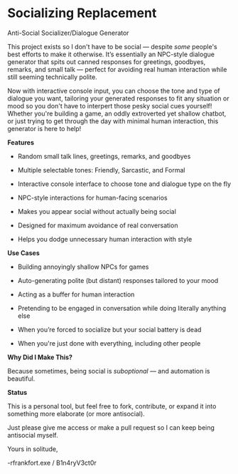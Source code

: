 # Socializing Replacement
Anti-Social Socializer/Dialogue Generator

This project exists so I don't have to be social — despite *some* people's best efforts to make it otherwise.
It’s essentially an NPC-style dialogue generator that spits out canned responses for greetings, goodbyes, remarks, and small talk — perfect for avoiding real human interaction while still seeming technically polite.

Now with interactive console input, you can choose the tone and type of dialogue you want, tailoring your generated responses to fit any situation or mood so you don't have to interpert those pesky social cues yourself! Whether you're building a game, an oddly extroverted yet shallow chatbot, or just trying to get through the day with minimal human interaction, this generator is here to help!


**Features**

 
   - Random small talk lines, greetings, remarks, and goodbyes

   - Multiple selectable tones: Friendly, Sarcastic, and Formal

   - Interactive console interface to choose tone and dialogue type on the fly

   - NPC-style interactions for human-facing scenarios

   - Makes you appear social without actually being social

   - Designed for maximum avoidance of real conversation

   - Helps you dodge unnecessary human interaction with style


**Use Cases**

  
  - Building annoyingly shallow NPCs for games 

  - Auto-generating polite (but distant) responses tailored to your mood

  - Acting as a buffer for human interaction

  - Pretending to be engaged in conversation while doing literally anything else

  - When you’re forced to socialize but your social battery is dead

  - When you're just done with everything, including other people


**Why Did I Make This?**
  
  
  Because sometimes, being social is *suboptional* — and automation is beautiful.


**Status**

  
  This is a personal tool, but feel free to fork, contribute, or expand it into something more elaborate (or more antisocial).

  Just please give me access or make a pull request so I can keep being antisocial myself.


Yours in solitude,
  
 
  -rfrankfort.exe / B1n4ryV3ct0r
